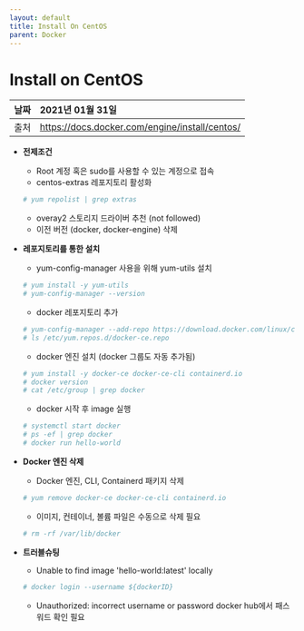 ```yaml
---
layout: default
title: Install On CentOS
parent: Docker
---
```


# Install on CentOS

| 날짜 | 2021년 01월 31일 |
|:----------|:-------------------------------------|
| 출처 | https://docs.docker.com/engine/install/centos/ |

- **전제조건**
    - Root 계정 혹은 sudo를 사용할 수 있는 계정으로 접속
    - centos-extras 레포지토리 활성화

    ```bash
    # yum repolist | grep extras
    ```

    - overay2 스토리지 드라이버 추천 (not followed)
    - 이전 버전 (docker, docker-engine) 삭제
- **레포지토리를 통한 설치**
    - yum-config-manager 사용을 위해 yum-utils 설치

    ```bash
    # yum install -y yum-utils
    # yum-config-manager --version
    ```

    - docker 레포지토리 추가

    ```bash
    # yum-config-manager --add-repo https://download.docker.com/linux/centos/docker-ce.repo
    # ls /etc/yum.repos.d/docker-ce.repo
    ```

    - docker 엔진 설치 (docker 그룹도 자동 추가됨)

    ```bash
    # yum install -y docker-ce docker-ce-cli containerd.io
    # docker version
    # cat /etc/group | grep docker
    ```

    - docker 시작 후 image 실행

    ```bash
    # systemctl start docker
    # ps -ef | grep docker
    # docker run hello-world
    ```

- **Docker 엔진 삭제**
    - Docker 엔진, CLI, Containerd 패키지 삭제

    ```bash
    # yum remove docker-ce docker-ce-cli containerd.io
    ```

    - 이미지, 컨테이너, 볼륨 파일은 수동으로 삭제 필요

    ```bash
    # rm -rf /var/lib/docker
    ```

- **트러블슈팅**
    - Unable to find image 'hello-world:latest' locally

    ```bash
    # docker login --username ${dockerID}
    ```

    - Unauthorized: incorrect username or password
    docker hub에서 패스워드 확인 필요

